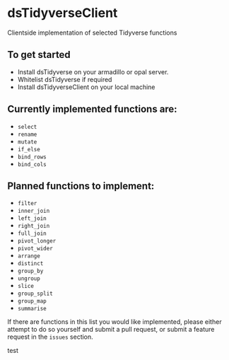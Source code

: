 # dsTidyverseClient
Clientside implementation of selected Tidyverse functions

## To get started
- Install dsTidyverse on your armadillo or opal server.
- Whitelist dsTidyverse if required
- Install dsTidyverseClient on your local machine

## Currently implemented functions are:
- `select`
- `rename`
- `mutate`
- `if_else`
- `bind_rows`
- `bind_cols`

## Planned functions to implement:
- `filter`
- `inner_join`
- `left_join` 
- `right_join` 
- `full_join`
- `pivot_longer`
- `pivot_wider`
- `arrange`
- `distinct`
- `group_by` 
- `ungroup`
- `slice`
- `group_split`
- `group_map`
- `summarise`

If there are functions in this list you would like implemented, please either attempt to do so yourself and submit a pull request, or submit a feature request in the `issues` section.

test
